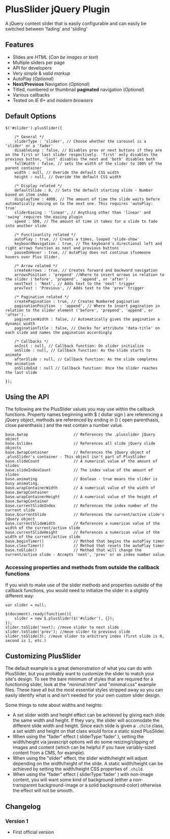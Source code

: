 # PlusSlider jQuery Plugin

A jQuery content slider that is easily configurable and can easily be switched between 'fading' and 'sliding'

## Features
* Slides are _HTML_ (_Can be images or text_)
* Multiple sliders per page
* API for developers
* Very _simple_ &amp; _valid markup_
* AutoPlay (_Optional_)
* **Next/Previous** Navigation (_Optional_)
* Titled, numbered or thumbnail **paginated** navigation (_Optional_)
* Various callbacks
* Tested on *IE 6+* and *modern browsers*

## Default Options
    $('#slider').plusSlider({
        
        /* General */
        sliderType : 'slider', // Choose whether the carousel is a 'slider' or a 'fader'
        disableLoop : false, // Disables prev or next buttons if they are on the first or last slider respectively. 'first' only disables the previous button, 'last' disables the next and 'both' disables both
        fullWidth : false, // sets the width of the slider to 100% of the parent container
        width : null, // Overide the default CSS width
        height : null, // Overide the default CSS width
        
        /* Display related */
        defaultSlide : 0, // Sets the default starting slide - Number based on item index
        displayTime : 4000, // The amount of time the slide waits before automatically moving on to the next one. This requires 'autoPlay: true'
        sliderEasing : 'linear', // Anything other than 'linear' and 'swing' requires the easing plugin
        speed : 500, // The amount of time it takes for a slide to fade into another slide

        /* Functioanlity related */
        autoPlay : true, // Creats a times, looped 'slide-show'
        keyboardNavigation : true, // The keyboard's directional left and right arrows function as next and previous buttons
        pauseOnHover : true, // AutoPlay does not continue ifsomeone hovers over Plus Slider.

        /* Arrow related */
        createArrows : true, // Creates forward and backward navigation
        arrowsPosition : 'prepend' //Where to insert arrows in relation to the slider ('before', 'prepend', 'append', or 'after')
        nextText : 'Next', // Adds text to the 'next' trigger
        prevText : 'Previous', // Adds text to the 'prev' trigger

        /* Pagination related */
        createPagination : true, // Creates Numbered pagination
        paginationPosition  : 'append', // Where to insert pagination in relation to the slider element ('before', 'prepend', 'append', or 'after').
        paginationWidth : false, // Automatically gives the pagination a dynamic width
        paginationTitle : false, // Checks for attribute 'data-title' on each slide and names the pagination accordingly

        /* Callbacks */
        onInit : null, // Callback function: On slider initialize
        onSlide : null, // Callback function: As the slide starts to animate
        afterSlide : null, // Callback function: As the slide completes the animation
        onSlideEnd : null // Callback function: Once the slider reaches the last slide

    });

## Using the API
The following are the PlusSlider values you may use within the callback functions. Property names beginning with $ ( dollar sign ) are referencing a jQuery object, methods are referenced by ending in () ( open parenthasis, close parenthasis ) and the rest contain a number value.

    base.$wrap                    // References the .plusslider jQuery object
    base.$slides                  // References all slide jQuery slide objects
    base.$wrapContainer           // References the jQuery object of .plusSlider's container - This object isn't part of PlusSlider
    base.slideCount               // A numerical value of the amount of slides
    base.slideIndexCount          // The index value of the amount of slides
    base.animating                // Boolean - true means the slider is busy animating.
    base.wrapContainerWidth       // A numerical value of the width of base.$wrapContainer
    base.wrapContainerHeight      // A numerical value of the height of base.$wrapContainer
    base.currentSlideIndex        // References the index number of the current slide
    base.$currentSlide            // References the current/active slide's jQuery object
    base.currentSlideWidth        // References a numerican value of the width of the current/active slide
    base.currentSlideHeight       // References a numerican value of the width of the current/active slide
    base.beginTimer()             // Method that begins the autoPlay timer
    base.clearTimer()             // Method that resets the autoPlay timer
    base.toSlide()                // Method that will change the current/active slide - Accepts 'next', 'prev' or an index number value

### Accessing properties and methods from outside the callback functions
If you wish to make use of the slider methods and properties outside of the callback functions, you would need to initialize the slider in a slightly different way:

    var slider = null;
    
    $(document).ready(function(){
        slider = new $.plusSlider($('#slider'), {});
    });
    slider.toSlide('next); //move slider to next slide
    slider.toSlide('prev'); //move slider to previous slide
    slider.toSlide(3); //move slider to arbitrary index (first slide is 0, second is 1, etc.)


## Customizing PlusSlider

The default example is a great demonstration of what you can do with PlusSlider, but you probably want to customize the slider to match your site's design.
To see the bare minimum of styles that are required for a functioning slider, look at the "minimal.html" and "minimal.css" example files. These have all but the most essential styles stripped away so you can easily identify what is and isn't needed for your own custom slider design.

Some things to note about widths and heights:

* A set slider width and height effect can be achieved by giving each slide the same width and height. If they vary, the slider will accomodate the different slide width and height. Since each slide is given a `.child` class, a set width and height on that class would force a static sized PlusSlider.
* When using the "fader" effect ( sliderType:'fader' ), setting the width/height via javascript options will do some resizing/clipping of images and content (which can be helpful if you have variably-sized content from a CMS, for example).
* When using the "slider" effect, the slider width/height will adjust depending on the width/height of the slide. A static width/height can be achieved by setting the width/height CSS properties of `.child`.
* When using the "fader" effect ( sliderType:'fader' ) with non-image content, you will want some kind of background (either a non-transparent background-image or a solid background-color) otherwise the effect will not be smooth.

## Changelog

### Version 1
* First official version